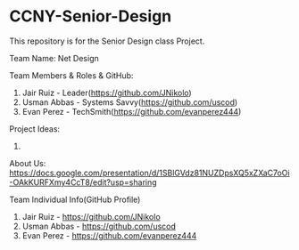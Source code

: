 # CCNY-Senior-Design
This repository is for the Senior Design class Project. 

Team Name: Net Design 

Team Members & Roles & GitHub:

1) Jair Ruiz   - Leader(https://github.com/JNikolo)
2) Usman Abbas - Systems Savvy(https://github.com/uscod)
3) Evan Perez  - TechSmith(https://github.com/evanperez444)

Project Ideas:

1) 

About Us: 
https://docs.google.com/presentation/d/1SBlGVdz81NUZDpsXQ5xZXaC7oOi-OAkKURFXmy4CcT8/edit?usp=sharing

Team Individual Info(GitHub Profile)
1) Jair Ruiz   - https://github.com/JNikolo
2) Usman Abbas - https://github.com/uscod
3) Evan Perez  - https://github.com/evanperez444



